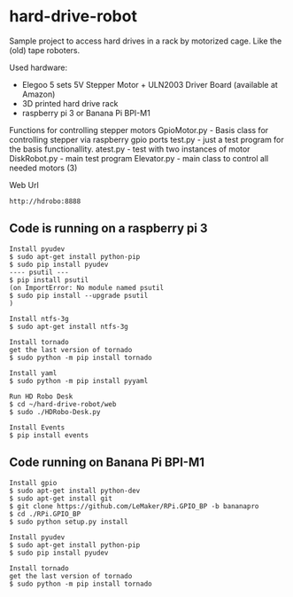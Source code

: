 # hard-drive-robot
Sample project to access hard drives in a rack by motorized cage.
Like the (old) tape roboters.

Used hardware:

- Elegoo 5 sets 5V Stepper Motor + ULN2003 Driver Board (available at Amazon)
- 3D printed hard drive rack
- raspberry pi 3 or Banana Pi BPI-M1

Functions for controlling stepper motors
GpioMotor.py - Basis class for controlling stepper via raspberry gpio ports
test.py - just a test program for the basis functionallity. 
atest.py - test with two instances of motor 
DiskRobot.py - main test program
Elevator.py - main class to control all needed motors (3)

Web Url
```
http://hdrobo:8888
```


Code is running on a raspberry pi 3
-----------------------------------
```
Install pyudev
$ sudo apt-get install python-pip
$ sudo pip install pyudev
---- psutil ---
$ pip install psutil
(on ImportError: No module named psutil
$ sudo pip install --upgrade psutil
)
```

```
Install ntfs-3g
$ sudo apt-get install ntfs-3g
```

```
Install tornado
get the last version of tornado
$ sudo python -m pip install tornado
```

```
Install yaml
$ sudo python -m pip install pyyaml
```

```
Run HD Robo Desk
$ cd ~/hard-drive-robot/web
$ sudo ./HDRobo-Desk.py
```

```
Install Events
$ pip install events
```





Code running on Banana Pi BPI-M1
--------------------------------
```
Install gpio
$ sudo apt-get install python-dev
$ sudo apt-get install git
$ git clone https://github.com/LeMaker/RPi.GPIO_BP -b bananapro
$ cd ./RPi.GPIO_BP
$ sudo python setup.py install

Install pyudev
$ sudo apt-get install python-pip
$ sudo pip install pyudev

Install tornado
get the last version of tornado
$ sudo python -m pip install tornado
```
